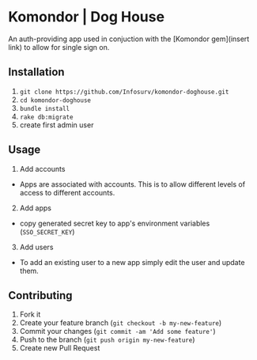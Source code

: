 # Komondor | Dog House

An auth-providing app used in conjuction with the [Komondor gem](insert link) to allow for single sign on.

## Installation

1. `git clone https://github.com/Infosurv/komondor-doghouse.git`
2. `cd komondor-doghouse`
2. `bundle install`
3. `rake db:migrate`
4. create first admin user

## Usage

1. Add accounts
  * Apps are associated with accounts. This is to allow different levels of access to different accounts.
2. Add apps
  * copy generated secret key to app's environment variables (`SSO_SECRET_KEY`)
3. Add users
  * To add an existing user to a new app simply edit the user and update them.

## Contributing

1. Fork it
2. Create your feature branch (`git checkout -b my-new-feature`)
3. Commit your changes (`git commit -am 'Add some feature'`)
4. Push to the branch (`git push origin my-new-feature`)
5. Create new Pull Request
